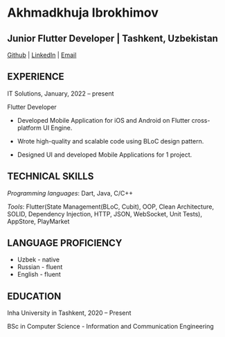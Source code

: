 # Akhmadkhuja Ibrokhimov

## Junior Flutter Developer | Tashkent, Uzbekistan
[Github](https://github.com/a-ibrkh) | [LinkedIn](https://www.linkedin.com/in/akhmadkhuja-ibrokhimov-562554237/) | [Email](axmadxojaibrohimov@gmail.com)

## EXPERIENCE

IT Solutions, January, 2022 – present

Flutter Developer

* Developed Mobile Application for iOS and Android on Flutter cross-platform UI Engine.

* Wrote high-quality and scalable code using BLoC design pattern.

* Designed UI and developed Mobile Applications for 1 project.

## TECHNICAL SKILLS

*Programming languages*: Dart, Java, C/C++

*Tools*: Flutter(State Management(BLoC, Cubit), OOP, Clean Architecture, SOLID, Dependency Injection, HTTP, JSON, WebSocket, Unit Tests), AppStore, PlayMarket

## LANGUAGE PROFICIENCY

* Uzbek - native
* Russian - fluent
* English - fluent

## EDUCATION

Inha University in Tashkent, 2020 – Present

BSc in Computer Science - Information and Communication Engineering
